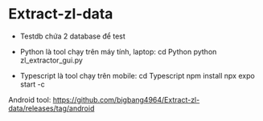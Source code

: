# Extract-zl-data
- Testdb chứa 2 database để test

- Python là tool chạy trên máy tính, laptop:
    cd Python
    python zl_extractor_gui.py


- Typescript là tool chạy trên mobile:
    cd Typescript
    npm install
    npx expo start -c
  
Android tool: https://github.com/bigbang4964/Extract-zl-data/releases/tag/android
